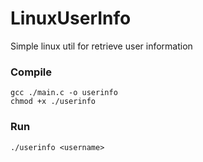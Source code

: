 # LinuxUserInfo
Simple linux util for retrieve user information

### Compile
```shell
gcc ./main.c -o userinfo
chmod +x ./userinfo
```
### Run
```shell
./userinfo <username>
```
